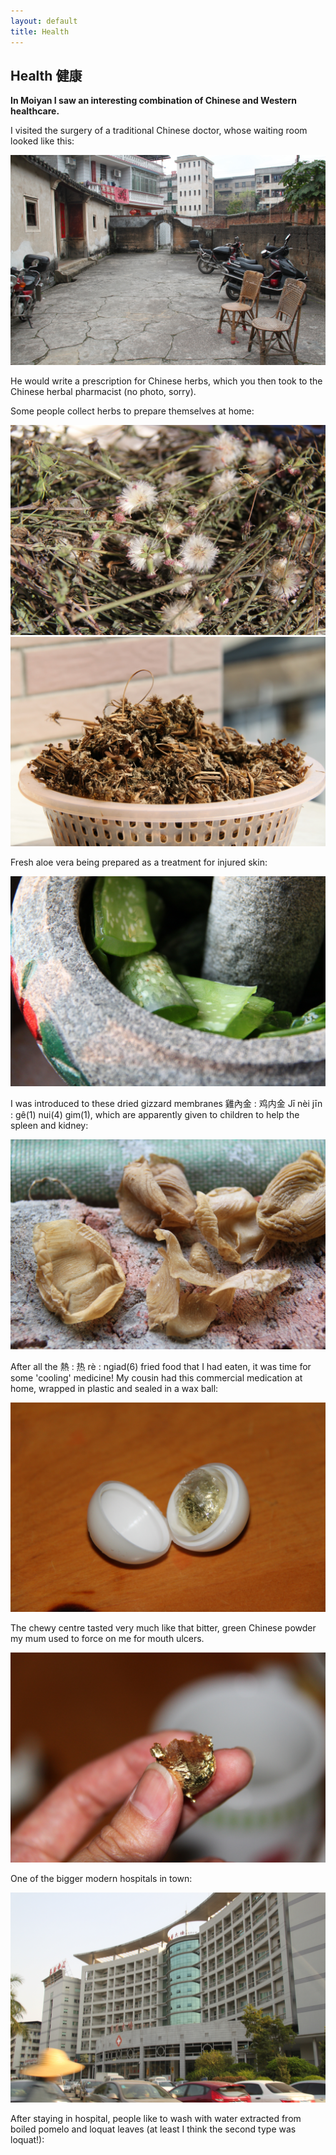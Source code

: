 ```yaml
---
layout: default
title: Health
---
```


<h2>Health 健康</h2>

<section class="example-image">
  <p><strong>In Moiyan I saw an interesting combination of Chinese and Western healthcare.</strong></p>
</section>

<section class="example-image">
  <p>I visited the surgery of a traditional Chinese doctor, whose waiting room looked like this:</p>
  <img src="images/IMG_6075.JPG" alt="Traditional Chinese doctor's waiting room" />
</section>

<section class="example-image">
  <p>He would write a prescription for Chinese herbs, which you then took to the Chinese herbal pharmacist (no photo, sorry).</p>
</section>

<section class="example-image">
  <p>Some people collect herbs to prepare themselves at home:</p>
  <img src="images/IMG_6206.JPG" alt="Herbs being collected for home preparation" />
  <img src="images/IMG_6348.JPG" alt="More herbs prepared at home" />
</section>

<section class="example-image">
  <p>Fresh aloe vera being prepared as a treatment for injured skin:</p>
  <img src="images/IMG_6404.JPG" alt="Aloe vera treatment preparation" />
</section>

<section class="example-image">
  <p>I was introduced to these dried gizzard membranes 雞內金 : 鸡内金 Jī nèi jīn : gê(1) nui(4) gim(1), which are apparently given to children to help the spleen and kidney:</p>
  <img src="images/IMG_5671.JPG" alt="Dried gizzard membranes for traditional treatment" />
</section>

<section class="example-image">
  <p>After all the 熱 : 热 rè : ngiad(6) fried food that I had eaten, it was time for some 'cooling' medicine! My cousin had this commercial medication at home, wrapped in plastic and sealed in a wax ball:</p>
  <img src="images/IMG_6239.JPG" alt="Cooling medicine in wax ball" />
  <p>The chewy centre tasted very much like that bitter, green Chinese powder my mum used to force on me for mouth ulcers.</p>
  <img src="images/IMG_6242.JPG" alt="Chewy centre of traditional medicine" />
</section>

<section class="example-image">
  <p>One of the bigger modern hospitals in town:</p>
  <img src="images/IMG_6394.JPG" alt="Modern hospital in Moiyan" />
</section>

<section class="example-image">
  <p>After staying in hospital, people like to wash with water extracted from boiled pomelo and loquat leaves (at least I think the second type was loquat!):</p>
</section>
